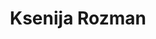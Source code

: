 ---
SICRIS: '28217'
draft: false
fixName: ksenija_rozman
lab: null
labPos: null
location: R3.73 - Mednarodna pisarna, Praktično izobraževanje, Karierni center UL
mailInfo: ksenija.rozman@fri.uni-lj.si
officeHours: null
profName: strok. sod. mag. Ksenija Rozman
profTitle: Organizator praktičnega usposabljanja
telephoneInfo: null
title: Ksenija Rozman
---